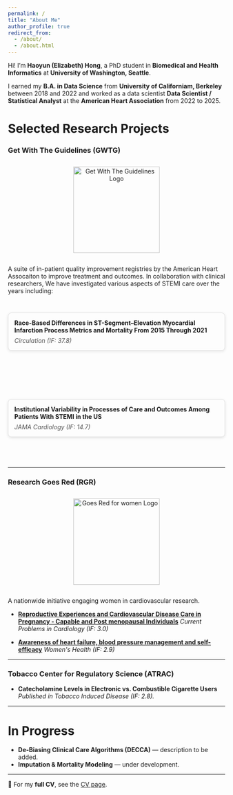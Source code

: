 ```yaml
---
permalink: /
title: "About Me"
author_profile: true
redirect_from: 
  - /about/
  - /about.html
---
```


Hi! I’m **Haoyun (Elizabeth) Hong**, a PhD student in **Biomedical and Health Informatics** at **University of Washington, Seattle**. 

I earned my **B.A. in Data Science** from **University of Californiam, Berkeley** between 2018 and 2022 and worked as a data scientist **Data Scientist / Statistical Analyst** at the **American Heart Association** from 2022 to 2025. 

# Selected Research Projects  
### Get With The Guidelines (GWTG)  
<div style="width:100%; text-align:center; margin: 2em 0;">
<img src="https://www.heart.org/en/-/media/Images/Professional/Quality-Improvement/Get-With-the-Guidelines/GWTGLOGORGBHEXRedBlack.png?h=74&w=400&sc_lang=en" alt="Get With The Guidelines Logo" width="200">
</div>
A suite of in-patient quality improvement registries by the American Heart Assocaiton to improve treatment and outcomes. 
In collaboration with clinical researchers, We have investigated various aspects of STEMI care over the years including: 

<div style="display:flex; flex-direction:column; gap:1em; max-width:800px; margin:auto;">

  <a href="https://www.ahajournals.org/doi/full/10.1161/CIRCULATIONAHA.123.065512" target="_blank" 
     style="text-decoration:none; color:inherit;">
    <div style="border:1px solid #ddd; border-radius:8px; padding:1em; box-shadow:0 2px 6px rgba(0,0,0,0.1); transition:transform 0.2s;">
      <strong>Race-Based Differences in ST-Segment–Elevation Myocardial Infarction Process Metrics and Mortality From 2015 Through 2021</strong>
      <div style="margin-top:0.5em; font-style:italic; color:#555;">Circulation (IF: 37.8)</div>
    </div>
  </a>

  <a href="https://jamanetwork.com/journals/jamacardiology/article-abstract/2835031" target="_blank"
     style="text-decoration:none; color:inherit;">
    <div style="border:1px solid #ddd; border-radius:8px; padding:1em; box-shadow:0 2px 6px rgba(0,0,0,0.1); transition:transform 0.2s;">
      <strong>Institutional Variability in Processes of Care and Outcomes Among Patients With STEMI in the US</strong>
      <div style="margin-top:0.5em; font-style:italic; color:#555;">JAMA Cardiology (IF: 14.7)</div>
    </div>
  </a>

</div>


---

### Research Goes Red (RGR)  
<div style="width:100%; text-align:center; margin: 2em 0;">
<img src="https://www.goredforwomen.org/-/media/Images/Logos/Global-Do-No-Edit/Header/AHA_GRFW_LOGO2.png?h=166&w=216&sc_lang=en&hash=4A9F90F8752A9FA5A0D147FAC7B1A051" alt="Goes Red for women Logo" width="200">
</div>
A nationwide initiative engaging women in cardiovascular research.  

- <a href="https://www.sciencedirect.com/science/article/abs/pii/S0146280623002700" target="_blank"><strong>Reproductive Experiences and Cardiovascular Disease Care in Pregnancy - Capable and Post menopausal Individuals</strong></a>
  <em>Current Problems in Cardiology (IF: 3.0)</em>

- <a href="https://journals.sagepub.com/doi/full/10.1177/17455057241306807" target="_blank"><strong>Awareness of heart failure, blood pressure management and self-efficacy</strong></a>
  <em>Women's Health (IF: 2.9)</em>
---

### Tobacco Center for Regulatory Science (ATRAC)  
- **Catecholamine Levels in Electronic vs. Combustible Cigarette Users**  
  *Published in Tobacco Induced Disease (IF: 2.8).*  

---

# In Progress  

- **De-Biasing Clinical Care Algorithms (DECCA)** — description to be added.  
- **Imputation & Mortality Modeling** — under development.  

---

📄 For my **full CV**, see the [CV page](./cv/).  